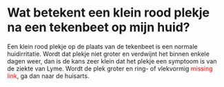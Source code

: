 # Wat betekent een klein rood plekje na een tekenbeet op mijn huid?

Een klein rood plekje op de plaats van de tekenbeet is een normale huidirritatie. Wordt dat plekje niet groter en verdwijnt het binnen enkele dagen weer, dan is de kans zeer klein dat het plekje een symptoom is van de ziekte van Lyme. Wordt de plek groter en ring- of vlekvormig <span style="color:red">missing link</span>, ga dan naar de huisarts.

